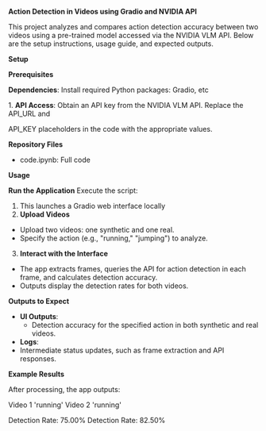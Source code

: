 ﻿**Action Detection in Videos using Gradio and NVIDIA API**

This project analyzes and compares action detection accuracy between two videos using a pre-trained model accessed via the NVIDIA VLM API. Below are the setup instructions, usage guide, and expected outputs.

**Setup**

**Prerequisites**

**Dependencies**: Install required Python packages: Gradio, etc

1\. **API Access**: Obtain an API key from the NVIDIA VLM API. Replace the API\_URL and

API\_KEY placeholders in the code with the appropriate values.

**Repository Files**

- code.ipynb: Full code

**Usage**

**Run the Application** Execute the script:

1. This launches a Gradio web interface locally
1. **Upload Videos**
- Upload two videos: one synthetic and one real.
- Specify the action (e.g., "running," "jumping") to analyze.
3. **Interact with the Interface**
- The app extracts frames, queries the API for action detection in each frame, and calculates detection accuracy.
- Outputs display the detection rates for both videos.

**Outputs to Expect**

- **UI Outputs**:
  - Detection accuracy for the specified action in both synthetic and real videos.
- **Logs**:
- Intermediate status updates, such as frame extraction and API responses.

**Example Results**

After processing, the app outputs:

Video 1 'running' Video 2 'running'

Detection Rate: 75.00% Detection Rate: 82.50%



